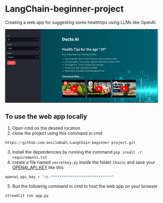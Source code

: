 # LangChain-beginner-project
Creating a web app for suggesting some healthtips using LLMs like OpenAI

![](Images/English.png)

## To use the web app locally 
1. Open cmd on the desired location
1. clone the project using this command in cmd 
```python
https://github.com/ansilmbabl/LangChain-beginner-project.git
```
3. Install the dependencies by running the command  `pip insall -r requirements.txt` 
1. create a file named `secretkey.py` inside the folder `Chains` and save your [OPENAI_API_KEY](https://help.openai.com/en/articles/4936850-where-do-i-find-my-secret-api-key) like this
```python
openai_api_key = "sk-****************************"
```
5. Run the following command in cmd to host the web app on your browser
```python
streamlit run app.py
```
